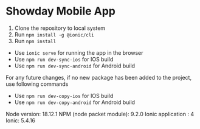 # Showday Mobile App

1. Clone the repository to local system
2. Run `npm install -g @ionic/cli`
3. Run `npm install`
- Use `ionic serve` for running the app in the browser
- Use `npm run dev-sync-ios` for IOS build
- Use `npm run dev-sync-android` for Android build

For any future changes, if no new package has been added to the project, use following commands

- Use `npm run dev-copy-ios` for IOS build
- Use `npm run dev-copy-android` for Android build

Node version: 18.12.1
NPM (node packet module): 9.2.0
Ionic application : 4
Ionic: 5.4.16
